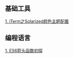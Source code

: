 ## 基础工具
[1. iTerm之Solarized颜色主题配置](https://github.com/muwenzi/Blog/issues/1)

## 编程语言
[1. ES6箭头函数初探](https://github.com/muwenzi/Blog/issues/2)



